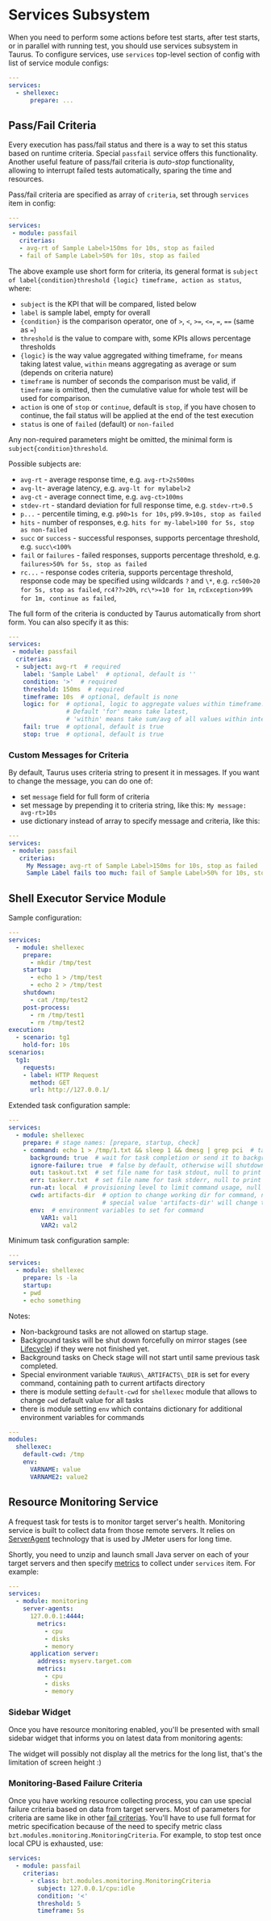 # Services Subsystem

When you need to perform some actions before test starts, after test starts, or in parallel with running test, you should use services subsystem in Taurus. To configure services, use `services` top-level section of config with list of service module configs:

```yaml
---
services:
  - shellexec:
      prepare: ...
```

## Pass/Fail Criteria

Every execution has pass/fail status and there is a way to set this status based on runtime criteria. Special `passfail` service offers this functionality. Another useful feature of pass/fail criteria is _auto-stop_ functionality, allowing to interrupt failed tests automatically, sparing the time and resources.

Pass/fail criteria are specified as array of `criteria`, set through `services` item in config:

```yaml
---
services:
 - module: passfail
   criterias:
   - avg-rt of Sample Label>150ms for 10s, stop as failed
   - fail of Sample Label>50% for 10s, stop as failed
```

The above example use short form for criteria, its general format is `subject of label{condition}threshold {logic} timeframe, action as status`, where:

  - `subject` is the KPI that will be compared, listed below
  - `label` is sample label, empty for overall
  - `{condition}` is the comparison operator, one of `>`, `<`, `>=`, `<=`, `=`, `==` (same as `=`)
  - `threshold` is the value to compare with, some KPIs allows percentage thresholds
  - `{logic}` is the way value aggregated withing timeframe, `for` means taking latest value, `within` means aggregating as average or sum (depends on criteria nature)
  - `timeframe` is number of seconds the comparison must be valid, if `timeframe` is omitted, then the cumulative value for whole test will be used for comparison.
  - `action` is one of `stop` or `continue`, default is `stop`, if you have chosen to continue, the fail status will be applied at the end of the test execution
  - `status` is one of `failed` (default) or `non-failed`

Any non-required parameters might be omitted, the minimal form is `subject{condition}threshold`. 

Possible subjects are:

 - `avg-rt` - average response time, e.g. `avg-rt>2s500ms`
 - `avg-lt`- average latency, e.g. `avg-lt for mylabel>2`
 - `avg-ct` - average connect time, e.g. `avg-ct>100ms`
 - `stdev-rt` - standard deviation for full response time, e.g. `stdev-rt>0.5`
 - `p...` - percentile timing, e.g. `p90>1s for 10s`, `p99.9>10s, stop as failed`
 - `hits` - number of responses, e.g. `hits for my-label>100 for 5s, stop as non-failed`
 - `succ` or `success` - successful responses, supports percentage threshold, e.g. `succ\<100%` 
 - `fail` or `failures` - failed responses, supports percentage threshold, e.g. `failures>50% for 5s, stop as failed`
 - `rc...` - response codes criteria, supports percentage threshold, response code may be specified using wildcards `?` and `\*`, e.g. `rc500>20 for 5s, stop as failed`, `rc4??>20%`, `rc\*>=10 for 1m`, `rcException>99% for 1m, continue as failed`, 


The full form of the criteria is conducted by Taurus automatically from short form. You can also specify it as this:

```yaml
---
services:
 - module: passfail
  criterias:
  - subject: avg-rt  # required
    label: 'Sample Label'  # optional, default is ''
    condition: '>'  # required
    threshold: 150ms  # required
    timeframe: 10s  # optional, default is none
    logic: for  # optional, logic to aggregate values within timeframe. 
                # Default 'for' means take latest, 
                # 'within' means take sum/avg of all values within interval
    fail: true  # optional, default is true
    stop: true  # optional, default is true
```

### Custom Messages for Criteria

By default, Taurus uses criteria string to present it in messages. If you want to change the message, you can do one of:
 - set `message` field for full form of criteria
 - set message by prepending it to criteria string, like this: `My message: avg-rt>10s`
 - use dictionary instead of array to specify message and criteria, like this:
 
```yaml
---
services:
 - module: passfail
   criterias:
     My Message: avg-rt of Sample Label>150ms for 10s, stop as failed
     Sample Label fails too much: fail of Sample Label>50% for 10s, stop as failed
```


## Shell Executor Service Module

Sample configuration:
```yaml
---
services:
  - module: shellexec
    prepare:  
      - mkdir /tmp/test
    startup:
      - echo 1 > /tmp/test
      - echo 2 > /tmp/test
    shutdown:
      - cat /tmp/test2 
    post-process:
      - rm /tmp/test1
      - rm /tmp/test2
execution:
  - scenario: tg1
    hold-for: 10s
scenarios:
  tg1:
    requests:
    - label: HTTP Request
      method: GET
      url: http://127.0.0.1/
```

Extended task configuration sample:
```yaml
---
services:
  - module: shellexec
    prepare: # stage names: [prepare, startup, check]
    - command: echo 1 > /tmp/1.txt && sleep 1 && dmesg | grep pci  # task command
      background: true  # wait for task completion or send it to background, false by default. 
      ignore-failure: true  # false by default, otherwise will shutdown tests if command return code != 0, 
      out: taskout.txt  # set file name for task stdout, null to print to stdout
      err: taskerr.txt  # set file name for task stderr, null to print to stdout
      run-at: local  # provisioning level to limit command usage, null to run always
      cwd: artifacts-dir  # option to change working dir for command, null to not change it
                          # special value 'artifacts-dir' will change to taurus artifacts dir
      env:  # environment variables to set for command
         VAR1: val1
         VAR2: val2
```

Minimum task configuration sample:
```yaml
---
services:
  - module: shellexec
    prepare: ls -la
    startup:
    - pwd
    - echo something
```
Notes:
 - Non-background tasks are not allowed on startup stage.
 - Background tasks will be shut down forcefully on mirror stages (see [Lifecycle](Lifecycle.md)) if they were not finished yet.
 - Background tasks on Check stage will not start until same previous task completed.
 - Special environment variable `TAURUS\_ARTIFACTS\_DIR` is set for every command, containing path to current artifacts directory
 - there is module setting `default-cwd` for `shellexec` module that allows to change `cwd` default value for all tasks
 - there is module setting `env` which contains dictionary for additional environment variables for commands

```yaml
---
modules:
  shellexec:
    default-cwd: /tmp
    env:
      VARNAME: value
      VARNAME2: value2
```
 
## Resource Monitoring Service

A frequest task for tests is to monitor target server's health. Monitoring service is built to collect data from those remote servers. It relies on [ServerAgent](http://jmeter-plugins.org/wiki/PerfMonAgent/) technology that is used by JMeter users for long time. 
 
Shortly, you need to unzip and launch small Java server on each of your target servers and then specify [metrics](http://jmeter-plugins.org/wiki/PerfMonMetrics/) to collect under `services` item. For example: 

```yaml
---
services:
  - module: monitoring
    server-agents:
      127.0.0.1:4444:
        metrics:
          - cpu
          - disks
          - memory
      application server:
        address: myserv.target.com 
        metrics:
          - cpu
          - disks
          - memory
``` 

### Sidebar Widget

Once you have resource monitoring enabled, you'll be presented with small sidebar widget that informs you on latest data from monitoring agents:

[](monitoring-widget.png)

The widget will possibly not display all the metrics for the long list, that's the limitation of screen height :)
 
### Monitoring-Based Failure Criteria 

Once you have working resource collecting process, you can use special failure criteria based on data from target servers. Most of parameters for criteria are same like in other [fail criterias](#Pass-Fail-Criteria). You'll have to use full format for metric specification because of the need to specify metric class `bzt.modules.monitoring.MonitoringCriteria`. For example, to stop test once local CPU is exhausted, use:

```yaml
services:
  - module: passfail
    criterias:
      - class: bzt.modules.monitoring.MonitoringCriteria
        subject: 127.0.0.1/cpu:idle
        condition: '<'
        threshold: 5
        timeframe: 5s
```
